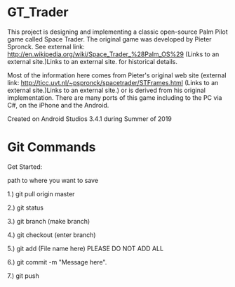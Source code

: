 # GT_Trader
 
This project is designing and implementing a classic open-source Palm Pilot game called Space Trader. The original game was developed by Pieter Spronck. See external link: http://en.wikipedia.org/wiki/Space_Trader_%28Palm_OS%29 (Links to an external site.)Links to an external site. for historical details.

Most of the information here comes from Pieter's original web site (external link: http://ticc.uvt.nl/~pspronck/spacetrader/STFrames.html (Links to an external site.)Links to an external site.) or is derived from his original implementation. There are many ports of this game including to the PC via C#, on the iPhone and the Android. 

Created on Android Studios 3.4.1 during Summer of 2019

# Git Commands
Get Started:

path to where you want to save

1.) git pull origin master

2.) git status

3.) git branch (make branch)

4.) git checkout (enter branch)

5.) git add (File name here) PLEASE DO NOT ADD ALL

6.) git commit -m "Message here".

7.) git push
